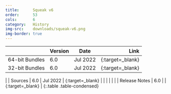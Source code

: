 ```yaml
---
title:      Squeak v6
order:      53
cols:       6
category:   History
img-src:    downloads/squeak-v6.png
img-border: true
---
```


|                | Version   | Date     | Link                                                         |
| -------------- |:--------- |:--------:| ------------------------------------------------------------:|
| 64-bit Bundles | 6.0       | Jul 2022 | [<i class="fa fa-external-link"></i>][60_64]{:target=_blank} |
| 32-bit Bundles | 6.0       | Jul 2022 | [<i class="fa fa-external-link"></i>][60_32]{:target=_blank} |
|
| Sources        | 6.0       | Jul 2022 | [<i class="fa fa-download"></i>][60s]{:target=_blank}        |
|                |           |          |                                                              |
| Release Notes  | 6.0       |          | [<i class="fa fa-external-link"></i>][60r]{:target=_blank}   |
{:.table .table-condensed}

[60_32]: https://files.squeak.org/6.0/Squeak6.0-22101-32bit/
[60_64]: https://files.squeak.org/6.0/Squeak6.0-22101-64bit/

[60s]: https://files.squeak.org/sources_files/SqueakV60.sources.gz

[60r]: https://github.com/squeak-smalltalk/squeak-app/blob/squeak-trunk/release-notes/6.0
